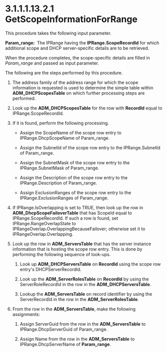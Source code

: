 <html dir="LTR" xmlns:mshelp="http://msdn.microsoft.com/mshelp" xmlns:ddue="http://ddue.schemas.microsoft.com/authoring/2003/5" xmlns:xlink="http://www.w3.org/1999/xlink" xmlns:tool="http://www.microsoft.com/tooltip">
 <body>
 <div id="header">
 <h1 class="heading">3.1.1.1.13.2.1 GetScopeInformationForRange</h1>
 </div>
 <div id="mainSection">
 <div id="mainBody">
 <div id="allHistory" class="saveHistory"></div>
 <div id="sectionSection0" class="section" name="collapseableSection">
 

<p>This procedure takes the following input parameter.</p>

<p><b>Param_range: </b> The IPRange having the <b>IPRange.ScopeRecordId</b>
for which additional scope and DHCP server-specific details are to be
retrieved.</p>

<p>When the procedure completes, the scope-specific details are
filled in <i>Param_range</i> and passed as input parameter.</p>

<p>The following are the steps performed by this procedure.</p>

<ol><li><p><span> </span>The address
family of the address range for which the scope information is requested is
used to determine the simple table within <b>ADM_DHCPScopesTable</b> on which
further processing steps are performed.</p>

</li><li><p><span> </span>Look up the <b>ADM_DHCPScopesTable</b>
for the row with <b>RecordId</b> equal to IPRange.ScopeRecordId.</p>

</li><li><p><span> </span>If it is found,
perform the following processing.</p>

<ul><li><p><span><span> </span></span>Assign
the ScopeName of the scope row entry to IPRange.DhcpScopeName of Param_range.</p>

</li><li><p><span><span> </span></span>Assign
the SubnetId of the scope row entry to the IPRange.SubnetId of Param_range.</p>

</li><li><p><span><span> </span></span>Assign
the SubnetMask of the scope row entry to the IPRange.SubnetMask of Param_range.</p>

</li><li><p><span><span> </span></span>Assign
the Description of the scope row entry to the IPRange.Description of
Param_range.</p>

</li><li><p><span><span> </span></span>Assign
ExclusionRanges of the scope row entry to the IPRange.ExclusionRanges of
Param_range.</p>

</li></ul></li><li><p><span> </span>If
IPRange.IsOverlapping is set to TRUE, then look up the row in <b>ADM_DhcpScopeFailoverTable</b>
that has ScopeId equal to IPRange.ScopeRecordId. If such a row is found, set
IPRange.RangeOverlapState to IPRangeOverlap.OverlappingBecauseFailover;
otherwise set it to IPRangeOverlap.Overlapping.</p>

</li><li><p><span> </span>Look up the row
in <b>ADM_ServersTable</b> that has the server instance information that is
hosting the scope row entry. This is done by performing the following sequence
of look-ups. </p>

<ol><li><p><span> 
</span>Look up <b>ADM_DHCPServersTable</b> on <b>RecordId</b> using the scope
row entry's DHCPServerRecordId.</p>

</li><li><p><span> 
</span>Look up the <b>ADM_ServerRolesTable</b> on <b>RecordId</b> by using the
ServerRoleRecordId in the row in the <b>ADM_DHCPServersTable</b>.</p>

</li><li><p><span> 
</span>Lookup the <b>ADM_ServersTable</b> on record identifier by using the
ServerRecordId in the row in the <b>ADM_ServerRolesTable</b>.</p>

</li></ol></li><li><p><span> </span>From the row in
the <b>ADM_ServersTable</b>, make the following assignments:</p>

<ol><li><p><span> 
</span>Assign ServerGuid from the row in the <b>ADM_ServersTable</b> to
IPRange.DhcpServerGuid of Param_range.</p>

</li><li><p><span> 
</span>Assign Name from the row in the <b>ADM_ServersTable</b> to
IPRange.DhcpServerName of <b>Param_range</b>.</p>

</li></ol></li></ol>
 </div>
 </div>
 </div>
 </body>
</html>